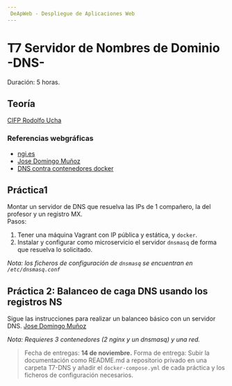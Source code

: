 ```yaml
---
 DeApWeb - Despliegue de Aplicaciones Web
---
```


# T7 Servidor de Nombres de Dominio -DNS-

Duración: 5 horas.

## Teoría
[CIFP Rodolfo Ucha](https://wiki.cifprodolfoucha.es/index.php?title=Teor%C3%ADa_sobre_o_Servizo_de_nomes_de_dominio)

### Referencias webgráficas
+ [ngi.es](https://www.ngi.es/configurar-servidor-dns-con-dnsmasq/)
+ [Jose Domingo Muñoz](https://www.josedomingo.org/pledin/2020/12/servidor-dns-dnsmasq/)
+ [DNS contra contenedores docker](https://dev.to/karlredman/dnsmasq--networkmanager--private-network-setup-258l)

## Práctica1
Montar un servidor de DNS que resuelva las IPs de 1 compañero, la del profesor y un registro MX.  \
Pasos:
1. Tener una máquina Vagrant con IP pública y estática, y `docker`.
2.  Instalar y configurar como microservicio el servidor `dnsmasq` de forma que resuelva lo solicitado.

*Nota: los ficheros de configuración de `dnsmasq` se encuentran en `/etc/dnsmasq.conf`*


## Práctica 2: Balanceo de caga DNS usando los registros NS
Sigue las instrucciones para realizar un balanceo básico con un servidor DNS.
[Jose Domingo Muñoz](https://www.josedomingo.org/pledin/2022/02/dns-balanceo-carga/)

*Nota: Requieres 3 contenedores (2 nginx y un dnsmasq) y una red.*

> Fecha de entregas: **14 de noviembre.**
> Forma de entrega: Subir la documentación como README.md a repositorio privado en una carpeta T7-DNS y añadir el `docker-compose.yml` de cada práctica y los ficheros de configuración necesarios.
